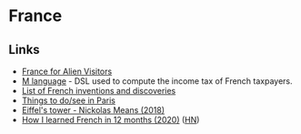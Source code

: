 # France

## Links

- [France for Alien Visitors](https://www.reddit.com/r/france/wiki/etrangers)
- [M language](https://github.com/MLanguage/mlang) - DSL used to compute the income tax of French taxpayers.
- [List of French inventions and discoveries](https://en.wikipedia.org/wiki/List_of_French_inventions_and_discoveries)
- [Things to do/see in Paris](https://twitter.com/tlakomy/status/1458513672570015747)
- [Eiffel's tower - Nickolas Means (2018)](https://www.youtube.com/watch?v=dLPi4lfk8is)
- [How I learned French in 12 months (2020)](https://runwes.com/2020/02/11/howilearnedfrench.html) ([HN](https://news.ycombinator.com/item?id=30467597))
